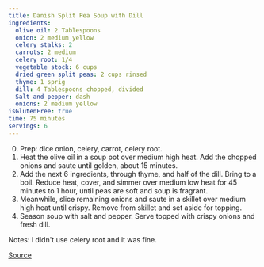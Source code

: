 ```yaml
---
title: Danish Split Pea Soup with Dill
ingredients:
  olive oil: 2 Tablespoons 
  onion: 2 medium yellow
  celery stalks: 2
  carrots: 2 medium
  celery root: 1/4
  vegetable stock: 6 cups
  dried green split peas: 2 cups rinsed
  thyme: 1 sprig
  dill: 4 Tablespoons chopped, divided
  Salt and pepper: dash
  onions: 2 medium yellow
isGlutenFree: true
time: 75 minutes
servings: 6
---
```


0. Prep: dice onion, celery, carrot, celery root.
1. Heat the olive oil in a soup pot over medium high heat. Add the chopped onions and saute until golden, about 15 minutes.
2. Add the next 6 ingredients, through thyme, and half of the dill. Bring to a boil. Reduce heat, cover, and simmer over medium low heat for 45 minutes to 1 hour, until peas are soft and soup is fragrant.
3. Meanwhile, slice remaining onions and saute in a skillet over medium high heat until crispy. Remove from skillet and set aside for topping.
4. Season soup with salt and pepper. Serve topped with crispy onions and fresh dill.

Notes: I didn't use celery root and it was fine.


[Source](http://www.rhubarbarians.com/danish-split-pea-soup-with-dill/)
